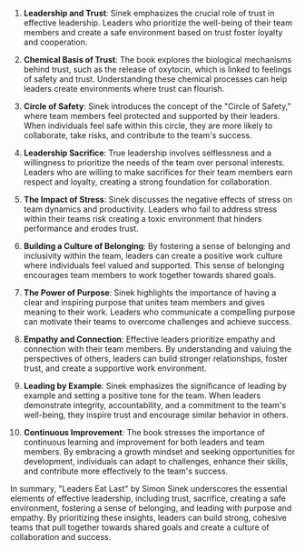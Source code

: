 1. **Leadership and Trust**: Sinek emphasizes the crucial role of trust in effective leadership. Leaders who prioritize the well-being of their team members and create a safe environment based on trust foster loyalty and cooperation.

2. **Chemical Basis of Trust**: The book explores the biological mechanisms behind trust, such as the release of oxytocin, which is linked to feelings of safety and trust. Understanding these chemical processes can help leaders create environments where trust can flourish.

3. **Circle of Safety**: Sinek introduces the concept of the "Circle of Safety," where team members feel protected and supported by their leaders. When individuals feel safe within this circle, they are more likely to collaborate, take risks, and contribute to the team's success.

4. **Leadership Sacrifice**: True leadership involves selflessness and a willingness to prioritize the needs of the team over personal interests. Leaders who are willing to make sacrifices for their team members earn respect and loyalty, creating a strong foundation for collaboration.

5. **The Impact of Stress**: Sinek discusses the negative effects of stress on team dynamics and productivity. Leaders who fail to address stress within their teams risk creating a toxic environment that hinders performance and erodes trust.

6. **Building a Culture of Belonging**: By fostering a sense of belonging and inclusivity within the team, leaders can create a positive work culture where individuals feel valued and supported. This sense of belonging encourages team members to work together towards shared goals.

7. **The Power of Purpose**: Sinek highlights the importance of having a clear and inspiring purpose that unites team members and gives meaning to their work. Leaders who communicate a compelling purpose can motivate their teams to overcome challenges and achieve success.

8. **Empathy and Connection**: Effective leaders prioritize empathy and connection with their team members. By understanding and valuing the perspectives of others, leaders can build stronger relationships, foster trust, and create a supportive work environment.

9. **Leading by Example**: Sinek emphasizes the significance of leading by example and setting a positive tone for the team. When leaders demonstrate integrity, accountability, and a commitment to the team's well-being, they inspire trust and encourage similar behavior in others.

10. **Continuous Improvement**: The book stresses the importance of continuous learning and improvement for both leaders and team members. By embracing a growth mindset and seeking opportunities for development, individuals can adapt to challenges, enhance their skills, and contribute more effectively to the team's success.

In summary, "Leaders Eat Last" by Simon Sinek underscores the essential elements of effective leadership, including trust, sacrifice, creating a safe environment, fostering a sense of belonging, and leading with purpose and empathy. By prioritizing these insights, leaders can build strong, cohesive teams that pull together towards shared goals and create a culture of collaboration and success.